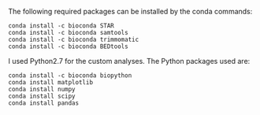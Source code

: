 The following required packages can be installed by the conda commands:  
```
conda install -c bioconda STAR  
conda install -c bioconda samtools  
conda install -c bioconda trimmomatic  
conda install -c bioconda BEDtools  
```

I used Python2.7 for the custom analyses. The Python packages used are:  
```
conda install -c bioconda biopython  
conda install matplotlib  
conda install numpy   
conda install scipy  
conda install pandas  
```
